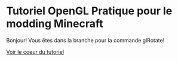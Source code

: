 Tutoriel OpenGL Pratique pour le modding Minecraft
==================================================

Bonjour! Vous êtes dans la branche pour la commande glRotate!

[Voir le coeur du tutoriel](src/main/java/fr/minecraftforgefrance/tutorial/client/ClientEventHandler.java#L21)